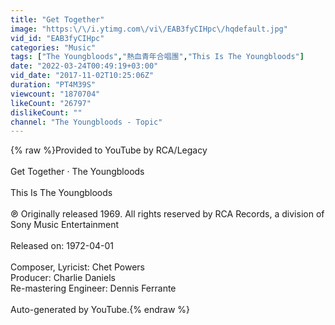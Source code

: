 ```yaml
---
title: "Get Together"
image: "https:\/\/i.ytimg.com\/vi\/EAB3fyCIHpc\/hqdefault.jpg"
vid_id: "EAB3fyCIHpc"
categories: "Music"
tags: ["The Youngbloods","熱血青年合唱團","This Is The Youngbloods"]
date: "2022-03-24T00:49:19+03:00"
vid_date: "2017-11-02T10:25:06Z"
duration: "PT4M39S"
viewcount: "1870704"
likeCount: "26797"
dislikeCount: ""
channel: "The Youngbloods - Topic"
---
```

{% raw %}Provided to YouTube by RCA/Legacy<br /><br />Get Together · The Youngbloods<br /><br />This Is The Youngbloods<br /><br />℗ Originally released 1969. All rights reserved by RCA Records, a division of Sony Music Entertainment<br /><br />Released on: 1972-04-01<br /><br />Composer, Lyricist: Chet Powers<br />Producer: Charlie Daniels<br />Re-mastering  Engineer: Dennis Ferrante<br /><br />Auto-generated by YouTube.{% endraw %}
